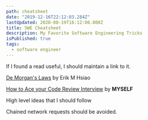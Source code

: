 ```yaml
---
path: cheatsheet
date: "2019-12-16T22:12:03.284Z"
lastUpdated: 2020-08-19T16:12:00.000Z
title: SWE Cheatsheet
description: My Favorite Software Engineering Tricks
isPublished: true
tags:
  - software engineer
---
```


If I found a read useful, I should maintain a link to it.

[De Morgan's Laws](https://erikmhsiao.github.io/de-morgans-laws/) by Erik M Hsiao

[How to Ace your Code Review Interview](https://marcusmth.com/how-to-ace-your-code-review-interview/) by **MYSELF**

High level ideas that I should follow

Chained network requests should be avoided.
